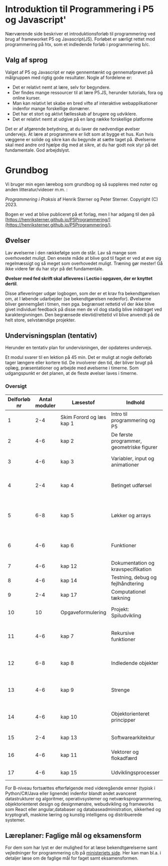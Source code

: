 # Introduktion til Programmering i P5 og Javascript'
Nærværende side beskriver et introduktionsforløb til programmering ved brug af frameworket P5 og Javascript(JS). Forløbet er særligt rettet mod programmering på htx, som et indledende forløb i programmering b/c. 


## Valg af sprog 
Valget af P5 og Javascript er nøje gennemtænkt og gennemafprøvet på målgruppen med rigtig gode resultater. 
Nogle af fordelene er:  
- Det er relativt nemt at lære, selv for begyndere. 
- Der findes mange ressourcer til at lære P5.JS, herunder tutorials, fora og online kurser.
- Man kan relativt let skabe en bred vifte af interaktive webapplikationer indenfor mange forskellige domæner.
- Det har et stort og aktivt fællesskab af brugere og udviklere.
- Det er relativt nemt at udgive på en lang række forskellige platforme 

Det er af afgørende betydning, at du laver de nødvendige øvelser undervejs. At lære at programmere er lidt som at bygge et hus. Kun hvis væggene er solide og sikre kan du begynde at sætte taget på. Øvelserne skal med andre ord hjælpe dig med at sikre, at du har godt nok styr på det fundamentale. 
God arbejdslyst.

# Grundbog
Vi bruger min egen lærebog som grundbog og så suppleres med noter og anden litteratur/videoer m.m. : 

_Programmering i Praksis_ af Henrik Sterner og Peter Sterner. Copyright (C) 2023. 

Bogen er ved at blive publiceret på et forlag, men I har adgang til den på [https://henriksterner.github.io/P5Programmering/](https://henriksterner.github.io/P5Programmering/).

## Øvelser
Lav øvelserne i den rækkefølge som de står. Lav så mange som overhovedet muligt. Den eneste måde at blive god til faget er ved at øve sig regelmæssigt og så meget som overhovedet muligt. Træning gør mester! Gå ikke videre før du har styr på det fundamentale. 

**Øvelser med fed skrift skal afleveres i Lectio i opgaven, der er knyttet dertil**.

Disse afleveringer udgør logbogen, som der er et krav fra bekendtgørelsen om, at I løbende udarbejder (se bekendtgørelsen nedenfor). Øvelserne bliver gennemgået i timen, men pga. begrænset rettetid vil der ikke blive givet individuel feedback på disse men de vil dog stadig blive inddraget ved karaktergivningen. 
Den begrænsede elevtid/rettetid vil blive anvendt på de helt store, selvstændige projekter. 

## Undervisningsplan (tentativ)
Herunder en tentativ plan for undervisningen, der opdateres undervejs.  

Et modul svarer til en lektion på 45 min. Det er muligt at nogle delforløb tager længere eller kortere tid. De involverer den tid, der bliver brugt på oplæg, præsentationer og arbejde med øvelserne i timerne. Som udgangspunkt er det planen, at de fleste øvelser laves i timerne. 




### Oversigt

| Delforløb nr       | Antal moduler | Læsestof     | Indhold                     | Øvelser     |
| ----------- |----------- | ----------- | ----------------------------| ----------- |
|1 |2-4 |  Skim Forord og læs kap 1       | Intro til programmering og P5 |   **1-7 i kap 1**         |
|2 |4-6 | kap 2 | De første programmer, geometriske figurer | **1-9 og Projekt i kap 2**. |    
|3 |4-6 | kap 3 | Variabler, input og animationer| **1-16 og Projekt i kap 3** |
|4 |2-4| kap 4 | Betinget udførsel| **1-11 og selvvalgt projekt i kap 4** |
|5 |6-8 |kap 5 | Løkker og arrays | **1-7,13-18 og selvvalgt projekt i kap 5** |
|6 |4-6 |kap 6 | Funktioner | **1-10 og selvvalgt projekt i kap 6** |
|7 |4-6 |kap 12 | Dokumentation og kravspecifikation | **1-11 i kap 12** |
|8 |4-6 |kap 14 | Testning, debug og fejlhåndtering | **1-11 i kap 12** |
|9 |2-4 |kap 17 | Computationel tækning | **1-3  i kap 16** |
|10 |10 |Opgaveformulering | Projekt: Spiludvikling | **Projekt beskrivelse og rapport** |
|11 |4-6 |kap 7 | Rekursive funktioner | **1-10 og selvvalgt projekt i kap 7** |
|12 |6-8 |kap 8 | Indledende objekter | **1-7 og selvvalgt projekt i kap 8** |
|13 |4-6 |kap 9 | Strenge | **1-10 og selvvalgt projekt i kap 9** |
|14 |4-6 |kap 10 | Objektorienteret principper | **1-10 og selvvalgt projekt i kap 10** |
|15 |2-4 |kap 13 | Softwarearkitektur | **1-7 i kap 13** |
|16 |4-6 |kap 11 | Vektorer og flokadfærd | **A1-A10 og B1-B10 i kap 11** |
|17 |4-6 |kap 15 | Udviklingsprocesser | **1-10  i kap 15** |


For B-niveau fortsættes efterfølgende med videregående emner (typisk i Python/C#/Java eller lignende) indenfor blandt andet avanceret datastrukturer og algoritmer, operativsystemer og netværksprogrammering, objektorienteret design og designmønstre, webudvikling og frameworks som React eller angular,databaser og databaseadministration, sikkerhed og kryptografi, maskine læring og kunstig intelligens og distribuerede systemer. 











## Læreplaner: Faglige mål og eksamensform
For dem som har lyst er der mulighed for at læse bekendtgørelserne samt vejledninger for programmering c/b 
på [ministeriets side](https://www.uvm.dk/gymnasiale-uddannelser/fag-og-laereplaner/laereplaner-2017/valgfag-laereplaner-2017).
Her kan man bl.a. i detaljer læse om de faglige mål for faget samt eksamensformen. 

 
